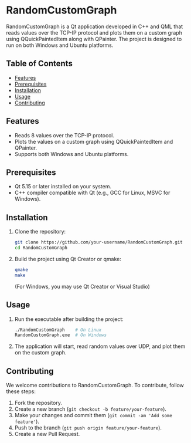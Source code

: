 # RandomCustomGraph

RandomCustomGraph is a Qt application developed in C++ and QML that reads values over the TCP-IP protocol and plots them on a custom graph using QQuickPaintedItem along with QPainter. The project is designed to run on both Windows and Ubuntu platforms.

## Table of Contents

- [Features](#features)
- [Prerequisites](#prerequisites)
- [Installation](#installation)
- [Usage](#usage)
- [Contributing](#contributing)

## Features

- Reads 8 values over the TCP-IP protocol.
- Plots the values on a custom graph using QQuickPaintedItem and QPainter.
- Supports both Windows and Ubuntu platforms.

## Prerequisites

- Qt 5.15 or later installed on your system.
- C++ compiler compatible with Qt (e.g., GCC for Linux, MSVC for Windows).

## Installation

1. Clone the repository:

    ```bash
    git clone https://github.com/your-username/RandomCustomGraph.git
    cd RandomCustomGraph
    ```

2. Build the project using Qt Creator or qmake:

    ```bash
    qmake
    make
    ```

    (For Windows, you may use Qt Creator or Visual Studio)

## Usage

1. Run the executable after building the project:

    ```bash
    ./RandomCustomGraph    # On Linux
    RandomCustomGraph.exe  # On Windows
    ```

2. The application will start, read random values over UDP, and plot them on the custom graph.

## Contributing

We welcome contributions to RandomCustomGraph. To contribute, follow these steps:

1. Fork the repository.
2. Create a new branch (`git checkout -b feature/your-feature`).
3. Make your changes and commit them (`git commit -am 'Add some feature'`).
4. Push to the branch (`git push origin feature/your-feature`).
5. Create a new Pull Request.
